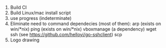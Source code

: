 1. Build CI <DONE>
2. Build Linux/mac install script <DONE>
3. use progress (indeterminate)
4. Eliminate need to command dependecies (most of them):
arp   (exists on win/*nix)
ping  (exists on win/*nix)
vboxmanage (a dependency)
wget
ssh		(see https://github.com/helloyi/go-sshclient)
scp
5. Logo drawing

